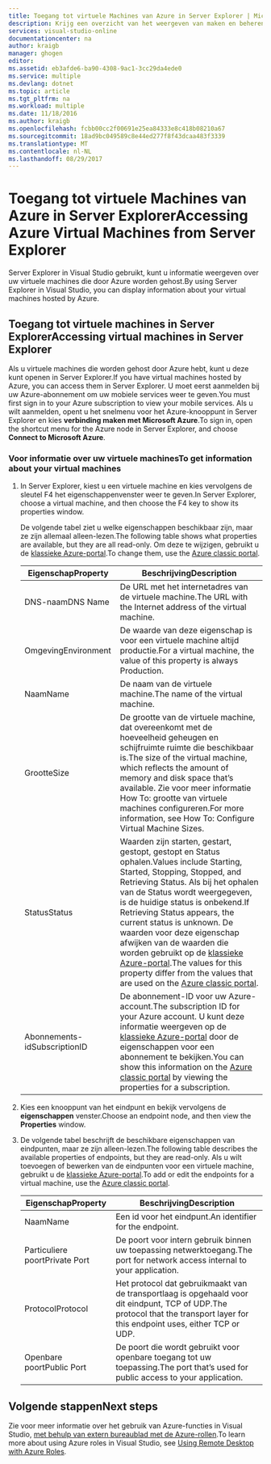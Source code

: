 ```yaml
---
title: Toegang tot virtuele Machines van Azure in Server Explorer | Microsoft Docs
description: Krijg een overzicht van het weergeven van maken en beheren van Azure virtuele machines (VM's) in Server Explorer in Visual Studio.
services: visual-studio-online
documentationcenter: na
author: kraigb
manager: ghogen
editor: 
ms.assetid: eb3afde6-ba90-4308-9ac1-3cc29da4ede0
ms.service: multiple
ms.devlang: dotnet
ms.topic: article
ms.tgt_pltfrm: na
ms.workload: multiple
ms.date: 11/18/2016
ms.author: kraigb
ms.openlocfilehash: fcbb00cc2f00691e25ea84333e8c418b08210a67
ms.sourcegitcommit: 18ad9bc049589c8e44ed277f8f43dcaa483f3339
ms.translationtype: MT
ms.contentlocale: nl-NL
ms.lasthandoff: 08/29/2017
---
```

# <a name="accessing-azure-virtual-machines-from-server-explorer"></a><span data-ttu-id="3ffe5-103">Toegang tot virtuele Machines van Azure in Server Explorer</span><span class="sxs-lookup"><span data-stu-id="3ffe5-103">Accessing Azure Virtual Machines from Server Explorer</span></span>
<span data-ttu-id="3ffe5-104">Server Explorer in Visual Studio gebruikt, kunt u informatie weergeven over uw virtuele machines die door Azure worden gehost.</span><span class="sxs-lookup"><span data-stu-id="3ffe5-104">By using Server Explorer in Visual Studio, you can display information about your virtual machines hosted by Azure.</span></span>

## <a name="accessing-virtual-machines-in-server-explorer"></a><span data-ttu-id="3ffe5-105">Toegang tot virtuele machines in Server Explorer</span><span class="sxs-lookup"><span data-stu-id="3ffe5-105">Accessing virtual machines in Server Explorer</span></span>
<span data-ttu-id="3ffe5-106">Als u virtuele machines die worden gehost door Azure hebt, kunt u deze kunt openen in Server Explorer.</span><span class="sxs-lookup"><span data-stu-id="3ffe5-106">If you have virtual machines hosted by Azure, you can access them in Server Explorer.</span></span> <span data-ttu-id="3ffe5-107">U moet eerst aanmelden bij uw Azure-abonnement om uw mobiele services weer te geven.</span><span class="sxs-lookup"><span data-stu-id="3ffe5-107">You must first sign in to your Azure subscription to view your mobile services.</span></span> <span data-ttu-id="3ffe5-108">Als u wilt aanmelden, opent u het snelmenu voor het Azure-knooppunt in Server Explorer en kies **verbinding maken met Microsoft Azure**.</span><span class="sxs-lookup"><span data-stu-id="3ffe5-108">To sign in, open the shortcut menu for the Azure node in Server Explorer, and choose **Connect to Microsoft Azure**.</span></span>

### <a name="to-get-information-about-your-virtual-machines"></a><span data-ttu-id="3ffe5-109">Voor informatie over uw virtuele machines</span><span class="sxs-lookup"><span data-stu-id="3ffe5-109">To get information about your virtual machines</span></span>
1. <span data-ttu-id="3ffe5-110">In Server Explorer, kiest u een virtuele machine en kies vervolgens de sleutel F4 het eigenschappenvenster weer te geven.</span><span class="sxs-lookup"><span data-stu-id="3ffe5-110">In Server Explorer, choose a virtual machine, and then choose the F4 key to show its properties window.</span></span>
   
    <span data-ttu-id="3ffe5-111">De volgende tabel ziet u welke eigenschappen beschikbaar zijn, maar ze zijn allemaal alleen-lezen.</span><span class="sxs-lookup"><span data-stu-id="3ffe5-111">The following table shows what properties are available, but they are all read-only.</span></span> <span data-ttu-id="3ffe5-112">Om deze te wijzigen, gebruikt u de [klassieke Azure-portal](http://go.microsoft.com/fwlink/?LinkID=213885).</span><span class="sxs-lookup"><span data-stu-id="3ffe5-112">To change them, use the [Azure classic portal](http://go.microsoft.com/fwlink/?LinkID=213885).</span></span>
   
   | <span data-ttu-id="3ffe5-113">Eigenschap</span><span class="sxs-lookup"><span data-stu-id="3ffe5-113">Property</span></span> | <span data-ttu-id="3ffe5-114">Beschrijving</span><span class="sxs-lookup"><span data-stu-id="3ffe5-114">Description</span></span> |
   | --- | --- |
   | <span data-ttu-id="3ffe5-115">DNS-naam</span><span class="sxs-lookup"><span data-stu-id="3ffe5-115">DNS Name</span></span> |<span data-ttu-id="3ffe5-116">De URL met het internetadres van de virtuele machine.</span><span class="sxs-lookup"><span data-stu-id="3ffe5-116">The URL with the Internet address of the virtual machine.</span></span> |
   | <span data-ttu-id="3ffe5-117">Omgeving</span><span class="sxs-lookup"><span data-stu-id="3ffe5-117">Environment</span></span> |<span data-ttu-id="3ffe5-118">De waarde van deze eigenschap is voor een virtuele machine altijd productie.</span><span class="sxs-lookup"><span data-stu-id="3ffe5-118">For a virtual machine, the value of this property is always Production.</span></span> |
   | <span data-ttu-id="3ffe5-119">Naam</span><span class="sxs-lookup"><span data-stu-id="3ffe5-119">Name</span></span> |<span data-ttu-id="3ffe5-120">De naam van de virtuele machine.</span><span class="sxs-lookup"><span data-stu-id="3ffe5-120">The name of the virtual machine.</span></span> |
   | <span data-ttu-id="3ffe5-121">Grootte</span><span class="sxs-lookup"><span data-stu-id="3ffe5-121">Size</span></span> |<span data-ttu-id="3ffe5-122">De grootte van de virtuele machine, dat overeenkomt met de hoeveelheid geheugen en schijfruimte ruimte die beschikbaar is.</span><span class="sxs-lookup"><span data-stu-id="3ffe5-122">The size of the virtual machine, which reflects the amount of memory and disk space that’s available.</span></span> <span data-ttu-id="3ffe5-123">Zie voor meer informatie How To: grootte van virtuele machines configureren.</span><span class="sxs-lookup"><span data-stu-id="3ffe5-123">For more information, see How To: Configure Virtual Machine Sizes.</span></span> |
   | <span data-ttu-id="3ffe5-124">Status</span><span class="sxs-lookup"><span data-stu-id="3ffe5-124">Status</span></span> |<span data-ttu-id="3ffe5-125">Waarden zijn starten, gestart, gestopt, gestopt en Status ophalen.</span><span class="sxs-lookup"><span data-stu-id="3ffe5-125">Values include Starting, Started, Stopping, Stopped, and Retrieving Status.</span></span> <span data-ttu-id="3ffe5-126">Als bij het ophalen van de Status wordt weergegeven, is de huidige status is onbekend.</span><span class="sxs-lookup"><span data-stu-id="3ffe5-126">If Retrieving Status appears, the current status is unknown.</span></span> <span data-ttu-id="3ffe5-127">De waarden voor deze eigenschap afwijken van de waarden die worden gebruikt op de [klassieke Azure-portal](http://go.microsoft.com/fwlink/?LinkID=213885).</span><span class="sxs-lookup"><span data-stu-id="3ffe5-127">The values for this property differ from the values that are used on the [Azure classic portal](http://go.microsoft.com/fwlink/?LinkID=213885).</span></span> |
   | <span data-ttu-id="3ffe5-128">Abonnements-id</span><span class="sxs-lookup"><span data-stu-id="3ffe5-128">SubscriptionID</span></span> |<span data-ttu-id="3ffe5-129">De abonnement-ID voor uw Azure-account.</span><span class="sxs-lookup"><span data-stu-id="3ffe5-129">The subscription ID for your Azure account.</span></span> <span data-ttu-id="3ffe5-130">U kunt deze informatie weergeven op de [klassieke Azure-portal](http://go.microsoft.com/fwlink/?LinkID=213885) door de eigenschappen voor een abonnement te bekijken.</span><span class="sxs-lookup"><span data-stu-id="3ffe5-130">You can show this information on the [Azure classic portal](http://go.microsoft.com/fwlink/?LinkID=213885) by viewing the properties for a subscription.</span></span> |
2. <span data-ttu-id="3ffe5-131">Kies een knooppunt van het eindpunt en bekijk vervolgens de **eigenschappen** venster.</span><span class="sxs-lookup"><span data-stu-id="3ffe5-131">Choose an endpoint node, and then view the **Properties** window.</span></span>
3. <span data-ttu-id="3ffe5-132">De volgende tabel beschrijft de beschikbare eigenschappen van eindpunten, maar ze zijn alleen-lezen.</span><span class="sxs-lookup"><span data-stu-id="3ffe5-132">The following table describes the available properties of endpoints, but they are read-only.</span></span> <span data-ttu-id="3ffe5-133">Als u wilt toevoegen of bewerken van de eindpunten voor een virtuele machine, gebruikt u de [klassieke Azure-portal](http://go.microsoft.com/fwlink/?LinkID=213885).</span><span class="sxs-lookup"><span data-stu-id="3ffe5-133">To add or edit the endpoints for a virtual machine, use the [Azure classic portal](http://go.microsoft.com/fwlink/?LinkID=213885).</span></span> 
   
   | <span data-ttu-id="3ffe5-134">Eigenschap</span><span class="sxs-lookup"><span data-stu-id="3ffe5-134">Property</span></span> | <span data-ttu-id="3ffe5-135">Beschrijving</span><span class="sxs-lookup"><span data-stu-id="3ffe5-135">Description</span></span> |
   | --- | --- |
   | <span data-ttu-id="3ffe5-136">Naam</span><span class="sxs-lookup"><span data-stu-id="3ffe5-136">Name</span></span> |<span data-ttu-id="3ffe5-137">Een id voor het eindpunt.</span><span class="sxs-lookup"><span data-stu-id="3ffe5-137">An identifier for the endpoint.</span></span> |
   | <span data-ttu-id="3ffe5-138">Particuliere poort</span><span class="sxs-lookup"><span data-stu-id="3ffe5-138">Private Port</span></span> |<span data-ttu-id="3ffe5-139">De poort voor intern gebruik binnen uw toepassing netwerktoegang.</span><span class="sxs-lookup"><span data-stu-id="3ffe5-139">The port for network access internal to your application.</span></span> |
   | <span data-ttu-id="3ffe5-140">Protocol</span><span class="sxs-lookup"><span data-stu-id="3ffe5-140">Protocol</span></span> |<span data-ttu-id="3ffe5-141">Het protocol dat gebruikmaakt van de transportlaag is opgehaald voor dit eindpunt, TCP of UDP.</span><span class="sxs-lookup"><span data-stu-id="3ffe5-141">The protocol that the transport layer for this endpoint uses, either TCP or UDP.</span></span> |
   | <span data-ttu-id="3ffe5-142">Openbare poort</span><span class="sxs-lookup"><span data-stu-id="3ffe5-142">Public Port</span></span> |<span data-ttu-id="3ffe5-143">De poort die wordt gebruikt voor openbare toegang tot uw toepassing.</span><span class="sxs-lookup"><span data-stu-id="3ffe5-143">The port that’s used for public access to your application.</span></span> |

## <a name="next-steps"></a><span data-ttu-id="3ffe5-144">Volgende stappen</span><span class="sxs-lookup"><span data-stu-id="3ffe5-144">Next steps</span></span>
<span data-ttu-id="3ffe5-145">Zie voor meer informatie over het gebruik van Azure-functies in Visual Studio, [met behulp van extern bureaublad met de Azure-rollen](vs-azure-tools-remote-desktop-roles.md).</span><span class="sxs-lookup"><span data-stu-id="3ffe5-145">To learn more about using Azure roles in Visual Studio, see [Using Remote Desktop with Azure Roles](vs-azure-tools-remote-desktop-roles.md).</span></span>

